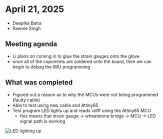 # April 21, 2025
- Deepika Batra
- Rawnie Singh

## Meeting agenda
- Li plans on coming in to glue the strain gauges onto the glove
- once all of the coponents are soldered onto the board, then we can begin to debug the IMU programming

## What was completed
- Figured out a reason as to why the MCUs were not being programmed (faulty cable)
- Able to test using new cable and Attiny85
- Test program LED lights up and reads vdiff using the Attiny85 MCU
    - this means that strain gauge -> wheatstone bridge -> MCU -> LED signal path is working

![LED lighting up](../Images/IMG_6473.jpeg)